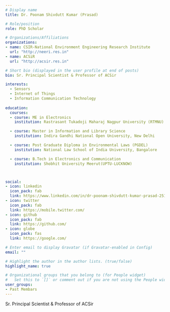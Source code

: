 ```yaml
---
# Display name
title: Dr. Poonam Shivdutt Kumar (Prasad)

# Role/position
role: PhD Scholar 

# Organizations/Affiliations
organizations:
- name: CSIR-National Environment Engineering Research Institute
  url: "http://neeri.res.in"
- name: ACSiR
  url: "http://acsir.res.in"

# Short bio (displayed in the user profile at end of posts)
bio: Sr. Principal Scientist & Professor of ACSir

interests:
  - Sensors
  - Internet of Things
  - Information Communication Technology
   
education:
  courses:
  - course: ME in Electronics
    institution: Rastrasant Tukadoji Maharaj Nagpur University (RTMNU)

  - course: Master in Information and Library Science
    institution: Indira Gandhi National Open University, New Delhi

  - course: Post Graduate Diploma in Environmental Laws (PGDEL)
  	institution: National Law School of India University, Bangalore

  - course: B.Tech in Electronics and Communication
  	institution: Shobhit University Meerut(UPTU-LUCKNOW)



social:
- icon: linkedin
  icon_pack: fab
  link: https://www.linkedin.com/in/dr-poonam-shivdutt-kumar-prasad-2514142/
- icon: twitter
  icon_pack: fab
  link: https://mobile.twitter.com/
- icon: github
  icon_pack: fab
  link: https://github.com/
- icon: globe
  icon_pack: fas
  link: https://google.com/

# Enter email to display Gravatar (if Gravatar-enabled in Config)
email: ""

# Highlight the author in the author lists. (true/false)
highlight_name: true

# Organizational groups that you belong to (for People widget)
#   Set this to `[]` or comment out if you are not using the People widget.
user_groups:
- Past Membars
---
```



Sr. Principal Scientist & Professor of ACSir
